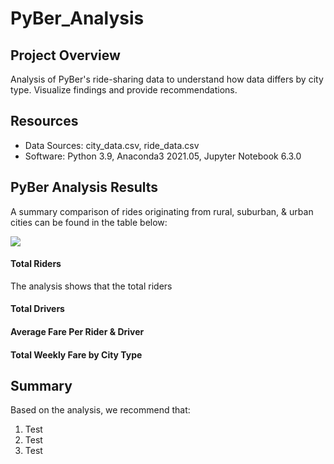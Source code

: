 # PyBer_Analysis

## Project Overview

Analysis of PyBer's ride-sharing data to understand how data differs by city type. Visualize findings and provide recommendations.

## Resources

- Data Sources: city_data.csv, ride_data.csv
- Software: Python 3.9, Anaconda3 2021.05, Jupyter Notebook 6.3.0

## PyBer Analysis Results

A summary comparison of rides originating from rural, suburban, & urban cities can be found in the table below:

![](/Resources/Challenge_comparison_summary.png)

#### Total Riders

The analysis shows that the total riders 

#### Total Drivers

#### Average Fare Per Rider & Driver

#### Total Weekly Fare by City Type


## Summary
Based on the analysis, we recommend that:
 1. Test
 2. Test
 3. Test 

